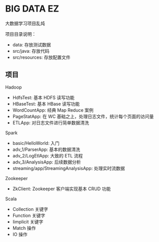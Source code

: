 # BIG DATA EZ

大数据学习项目乱炖

项目目录说明：
- data: 存放测试数据
- src/java: 存放代码
- src/resources: 存放配置文件

## 项目

Hadoop
- HdfsTest: 基本 HDFS 读写功能
- HBaseTest: 基本 HBase 读写功能
- WordCountApp: 经典 Map Reduce 案例
- PageStatApp: 在 WC 基础之上，处理日志文件，统计每个页面的访问量
- ETLApp: 对日志文件进行简单数据清洗

Spark
- basic/HelloWorld: 入门
- adv_1/ParserApp: 基本的数据清洗
- adv_2/LogEtlApp: 大致的 ETL 流程
- adv_3/AnalysisApp: 后续数据分析
- streaming/app/StreamingAnalysisApp: 处理实时流数据

Zookeeper
- ZkClient: Zookeeper 客户端实现基本 CRUD 功能

Scala
- Collection 关键字
- Function 关键字
- Iimplicit 关键字
- Match 操作
- IO 操作
